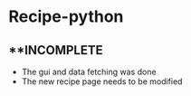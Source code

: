 # Recipe-python
**INCOMPLETE
------------------------------
- The gui and data fetching was done
- The new recipe page needs to be modified
